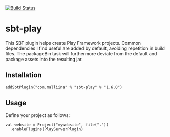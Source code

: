 [![Build Status](https://travis-ci.org/malliina/sbt-play.svg?branch=master)](https://travis-ci.org/malliina/sbt-play)

# sbt-play

This SBT plugin helps create Play Framework projects. Common dependencies I 
find useful are added by default, avoiding repetition in build files. The 
packageBin task will furthermore deviate from the default and package assets 
into the resulting jar.

## Installation

    addSbtPlugin("com.malliina" % "sbt-play" % "1.6.0")

## Usage

Define your project as follows:

    val website = Project("mywebsite", file("."))
      .enablePlugins(PlayServerPlugin)
